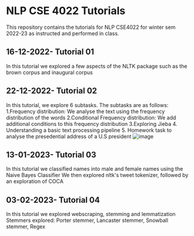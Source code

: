 # NLP CSE 4022 Tutorials
This repository contains the tutorials for NLP CSE4022 for winter sem 2022-23 as instructed and performed in class.

## 16-12-2022- Tutorial 01
In this tutorial we explored a few aspects of the NLTK package such as the brown corpus and inaugural corpus

## 22-12-2022- Tutorial 02
In this tutorial, we explore 6 subtasks. The subtasks are as follows:
1.Frequency distribution: We analyse the text using the frequency distribution of the words
2.Conditional Frequency distribution: We add additional conditions to this frequency distribution
3.Exploring Jieba
4. Understanding a basic text processing pipeline
5. Homework task to analyse the presedential address of a U.S president
![image](https://user-images.githubusercontent.com/95512985/209110259-6c15cae6-df4f-440a-a345-a4958ff6c1fe.png)

## 13-01-2023- Tutorial 03
In this tutorial we classified names into male and female names using the Naive Bayes Classifier
We then explored nltk's tweet tokenizer, followed by an exploration of COCA

## 03-02-2023- Tutorial 04
In this tutorial we explored webscraping, stemming and lemmatization
Stemmers explored: Porter stemmer, Lancaster stemmer, Snowball stemmer, Regex


